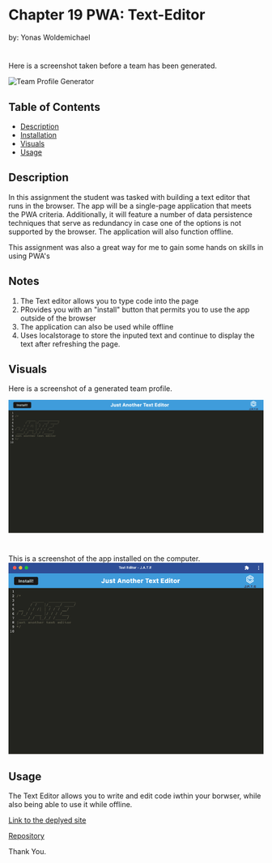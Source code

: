 # Chapter 19 PWA: Text-Editor

by: Yonas Woldemichael

# 

Here is a screenshot taken before a team has been generated.

![Team Profile Generator](./assets/image/tpg1.png)


## Table of Contents
- [Description](#description)
- [Installation](#installation)
- [Visuals](#visuals)
- [Usage](#usage)

## Description
In this assignment the student was tasked with building a text editor that runs in the browser. The app will be a single-page application that meets the PWA criteria. Additionally, it will feature a number of data persistence techniques that serve as redundancy in case one of the options is not supported by the browser. The application will also function offline.

This assignment was also a great way for me to gain some hands on skills in using PWA's

## Notes

1. The Text editor allows you to type code into the page
2. PRovides you with an "install" button that permits you to use the app outside of the browser
3. The application can also be used while offline
4. Uses localstorage to store the inputed text and continue to display the text after refreshing the page.

## Visuals
Here is a screenshot of a generated team profile.

![Text-Editor](./PWAsc.png)
#
This is a screenshot of the app installed on the computer.
![installed app](./PWAin.png)

## Usage
The Text Editor allows you to write and edit code iwthin your borwser, while also being able to use it while offline.

[Link to the deplyed site]()

[Repository](https://github.com/Ybyonas1/dream-team-text-editor)

Thank You.